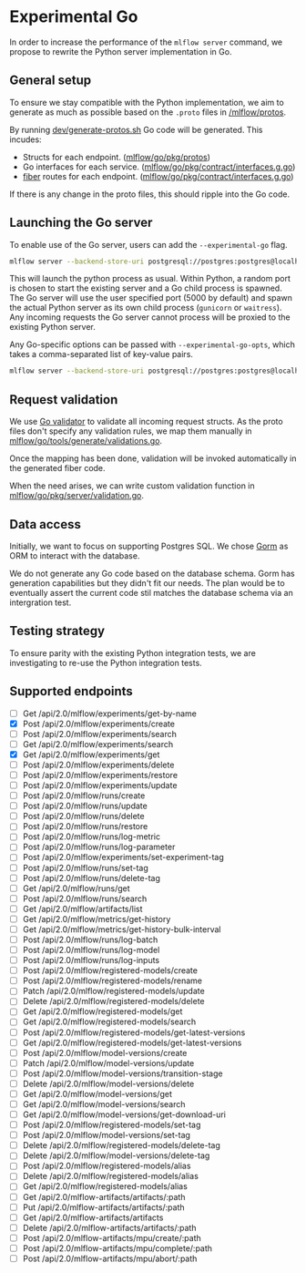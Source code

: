 # Experimental Go

In order to increase the performance of the `mlflow server` command, we propose to rewrite the Python server implementation in Go.

## General setup

To ensure we stay compatible with the Python implementation, we aim to generate as much as possible based on the `.proto` files in [/mlflow/protos](../protos/service.proto).

By running [dev/generate-protos.sh](../dev/generate-protos.sh) Go code will be generated.
This incudes:

- Structs for each endpoint. ([mlflow/go/pkg/protos](./pkg/protos/service.pb.go))
- Go interfaces for each service. ([mlflow/go/pkg/contract/interfaces.g.go](./pkg/contract/interface.g.go))
- [fiber](https://gofiber.io/) routes for each endpoint. ([mlflow/go/pkg/contract/interfaces.g.go](./pkg/contract/interface.g.go))

If there is any change in the proto files, this should ripple into the Go code.

## Launching the Go server

To enable use of the Go server, users can add the `--experimental-go` flag.

```bash
mlflow server --backend-store-uri postgresql://postgres:postgres@localhost:5432/postgres --experimental-go
```

This will launch the python process as usual. Within Python, a random port is chosen to start the existing server and a Go child process is spawned. The Go server will use the user specified port (5000 by default) and spawn the actual Python server as its own child process (`gunicorn` or `waitress`).
Any incoming requests the Go server cannot process will be proxied to the existing Python server.

Any Go-specific options can be passed with `--experimental-go-opts`, which takes a comma-separated list of key-value pairs.

```bash
mlflow server --backend-store-uri postgresql://postgres:postgres@localhost:5432/postgres --experimental-go LogLevel=debug,ShutdownTimeout=5s
```

## Request validation

We use [Go validator](https://github.com/go-playground/validator) to validate all incoming request structs.
As the proto files don't specify any validation rules, we map them manually in [mlflow/go/tools/generate/validations.go](./tools/generate/validations.go).

Once the mapping has been done, validation will be invoked automatically in the generated fiber code.

When the need arises, we can write custom validation function in [mlflow/go/pkg/server/validation.go](./pkg/server/validation.go).

## Data access

Initially, we want to focus on supporting Postgres SQL. We chose [Gorm](https://gorm.io/) as ORM to interact with the database.

We do not generate any Go code based on the database schema. Gorm has generation capabilities but they didn't fit our needs. The plan would be to eventually assert the current code stil matches the database schema via an intergration test.

## Testing strategy

To ensure parity with the existing Python integration tests, we are investigating to re-use the Python integration tests.

## Supported endpoints

- [ ] Get /api/2.0/mlflow/experiments/get-by-name
- [x] Post /api/2.0/mlflow/experiments/create
- [ ] Post /api/2.0/mlflow/experiments/search
- [ ] Get /api/2.0/mlflow/experiments/search
- [x] Get /api/2.0/mlflow/experiments/get
- [ ] Post /api/2.0/mlflow/experiments/delete
- [ ] Post /api/2.0/mlflow/experiments/restore
- [ ] Post /api/2.0/mlflow/experiments/update
- [ ] Post /api/2.0/mlflow/runs/create
- [ ] Post /api/2.0/mlflow/runs/update
- [ ] Post /api/2.0/mlflow/runs/delete
- [ ] Post /api/2.0/mlflow/runs/restore
- [ ] Post /api/2.0/mlflow/runs/log-metric
- [ ] Post /api/2.0/mlflow/runs/log-parameter
- [ ] Post /api/2.0/mlflow/experiments/set-experiment-tag
- [ ] Post /api/2.0/mlflow/runs/set-tag
- [ ] Post /api/2.0/mlflow/runs/delete-tag
- [ ] Get /api/2.0/mlflow/runs/get
- [ ] Post /api/2.0/mlflow/runs/search
- [ ] Get /api/2.0/mlflow/artifacts/list
- [ ] Get /api/2.0/mlflow/metrics/get-history
- [ ] Get /api/2.0/mlflow/metrics/get-history-bulk-interval
- [ ] Post /api/2.0/mlflow/runs/log-batch
- [ ] Post /api/2.0/mlflow/runs/log-model
- [ ] Post /api/2.0/mlflow/runs/log-inputs
- [ ] Post /api/2.0/mlflow/registered-models/create
- [ ] Post /api/2.0/mlflow/registered-models/rename
- [ ] Patch /api/2.0/mlflow/registered-models/update
- [ ] Delete /api/2.0/mlflow/registered-models/delete
- [ ] Get /api/2.0/mlflow/registered-models/get
- [ ] Get /api/2.0/mlflow/registered-models/search
- [ ] Post /api/2.0/mlflow/registered-models/get-latest-versions
- [ ] Get /api/2.0/mlflow/registered-models/get-latest-versions
- [ ] Post /api/2.0/mlflow/model-versions/create
- [ ] Patch /api/2.0/mlflow/model-versions/update
- [ ] Post /api/2.0/mlflow/model-versions/transition-stage
- [ ] Delete /api/2.0/mlflow/model-versions/delete
- [ ] Get /api/2.0/mlflow/model-versions/get
- [ ] Get /api/2.0/mlflow/model-versions/search
- [ ] Get /api/2.0/mlflow/model-versions/get-download-uri
- [ ] Post /api/2.0/mlflow/registered-models/set-tag
- [ ] Post /api/2.0/mlflow/model-versions/set-tag
- [ ] Delete /api/2.0/mlflow/registered-models/delete-tag
- [ ] Delete /api/2.0/mlflow/model-versions/delete-tag
- [ ] Post /api/2.0/mlflow/registered-models/alias
- [ ] Delete /api/2.0/mlflow/registered-models/alias
- [ ] Get /api/2.0/mlflow/registered-models/alias
- [ ] Get /api/2.0/mlflow-artifacts/artifacts/:path
- [ ] Put /api/2.0/mlflow-artifacts/artifacts/:path
- [ ] Get /api/2.0/mlflow-artifacts/artifacts
- [ ] Delete /api/2.0/mlflow-artifacts/artifacts/:path
- [ ] Post /api/2.0/mlflow-artifacts/mpu/create/:path
- [ ] Post /api/2.0/mlflow-artifacts/mpu/complete/:path
- [ ] Post /api/2.0/mlflow-artifacts/mpu/abort/:path
